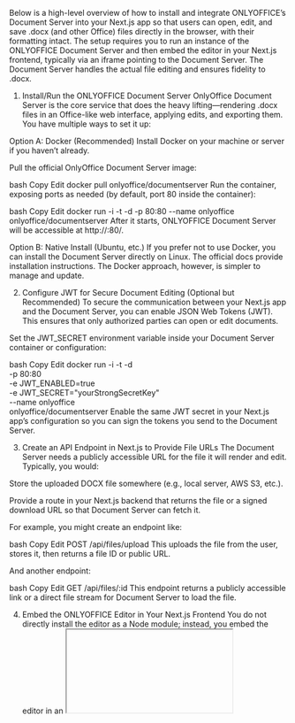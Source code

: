 Below is a high-level overview of how to install and integrate ONLYOFFICE’s Document Server into your Next.js app so that users can open, edit, and save .docx (and other Office) files directly in the browser, with their formatting intact. The setup requires you to run an instance of the ONLYOFFICE Document Server and then embed the editor in your Next.js frontend, typically via an iframe pointing to the Document Server. The Document Server handles the actual file editing and ensures fidelity to .docx.

1. Install/Run the ONLYOFFICE Document Server
   OnlyOffice Document Server is the core service that does the heavy lifting—rendering .docx files in an Office-like web interface, applying edits, and exporting them. You have multiple ways to set it up:

Option A: Docker (Recommended)
Install Docker on your machine or server if you haven’t already.

Pull the official OnlyOffice Document Server image:

bash
Copy
Edit
docker pull onlyoffice/documentserver
Run the container, exposing ports as needed (by default, port 80 inside the container):

bash
Copy
Edit
docker run -i -t -d -p 80:80 --name onlyoffice onlyoffice/documentserver
After it starts, ONLYOFFICE Document Server will be accessible at http://<your-server-ip>:80/.

Option B: Native Install (Ubuntu, etc.)
If you prefer not to use Docker, you can install the Document Server directly on Linux. The official docs provide installation instructions. The Docker approach, however, is simpler to manage and update.

2. Configure JWT for Secure Document Editing (Optional but Recommended)
   To secure the communication between your Next.js app and the Document Server, you can enable JSON Web Tokens (JWT). This ensures that only authorized parties can open or edit documents.

Set the JWT_SECRET environment variable inside your Document Server container or configuration:

bash
Copy
Edit
docker run -i -t -d \
 -p 80:80 \
 -e JWT_ENABLED=true \
 -e JWT_SECRET="yourStrongSecretKey" \
 --name onlyoffice \
 onlyoffice/documentserver
Enable the same JWT secret in your Next.js app’s configuration so you can sign the tokens you send to the Document Server.

3. Create an API Endpoint in Next.js to Provide File URLs
   The Document Server needs a publicly accessible URL for the file it will render and edit. Typically, you would:

Store the uploaded DOCX file somewhere (e.g., local server, AWS S3, etc.).

Provide a route in your Next.js backend that returns the file or a signed download URL so that Document Server can fetch it.

For example, you might create an endpoint like:

bash
Copy
Edit
POST /api/files/upload
This uploads the file from the user, stores it, then returns a file ID or public URL.

And another endpoint:

bash
Copy
Edit
GET /api/files/:id
This endpoint returns a publicly accessible link or a direct file stream for Document Server to load the file.

4. Embed the ONLYOFFICE Editor in Your Next.js Frontend
   You do not directly install the editor as a Node module; instead, you embed the editor in an <iframe> that points to your Document Server, passing in the necessary configuration parameters (file URL, JWT token, callbacks, etc.) in JavaScript.

Basic Steps:

Add a new page in Next.js, e.g. pages/edit/[fileId].tsx.

Fetch or generate the document editing configuration in getServerSideProps or a client-side call. The configuration includes:

The document URL (i.e., where Document Server fetches the file).

The editorConfig (permissions, callbacks, language, etc.).

The token (if JWT is enabled).

Render an iframe or a <div> that includes the JavaScript code to load the ONLYOFFICE editor. Typically, you do something like:

jsx
Copy
Edit
import { useEffect } from 'react';

export default function EditFile({ fileConfig }) {
useEffect(() => {
const { DocumentEditor } = window; // OnlyOffice editor global
if (DocumentEditor) {
// Init the doc editor
new DocumentEditor("placeholder-id", {
width: "100%",
height: "100%",
// all your config options:
document: {
fileType: "docx",
key: fileConfig.fileKey, // unique identifier for file version
title: "Resume.docx",
url: fileConfig.fileUrl,
},
editorConfig: {
// your editor config
},
// ...
});
}
}, []);

return (
<div
id="placeholder-id"
style={{ width: "100%", height: "80vh" }}
/>
);
}

export async function getServerSideProps(context) {
const { fileId } = context.query;

// 1) Fetch or generate the file’s URL, unique key, etc.
// 2) Return them in props for the React component
const fileConfig = {
fileUrl: `https://yourdomain.com/api/files/${fileId}`,
fileKey: 'some-random-unique-hash', // changes if the file updates
// ... any other needed info
};

return {
props: { fileConfig },
};
}
Note: The above code snippet is a simplified example. The official ONLYOFFICE Developer Guide shows the full configuration object you must pass to the editor.

Load the ONLYOFFICE front-end scripts. The Document Server provides JavaScript files you must include to create the editor instance. Typically, you’d do something like:

html
Copy
Edit

<script src="http://your-document-server/web-apps/apps/api/documents/api.js"></script>

This script might go in your \_document.js or \_app.js or loaded via a <Head> tag in Next.js, ensuring it is accessible globally. Make sure the URL points to your running Document Server instance.

5. Handling Save Callbacks
   When a user edits the document, ONLYOFFICE Document Server can call a callback URL that you specify in the editorConfig to send updates. You’ll need to:

Define a Next.js API route that receives these updates and writes them back to your storage.

In the editorConfig.callbackUrl, set it to your Next.js API endpoint. Example:

js
Copy
Edit
editorConfig: {
callbackUrl: "https://yourdomain.com/api/files/save-edits?fileId=XYZ",
// ...
}
Implement the logic in pages/api/files/save-edits.ts to:

Receive the data from the Document Server (often a link to the updated doc).

Download the updated file from the link.

Save it to your storage (database, S3 bucket, etc.).

6. Ensuring JWT Integration (If Enabled)
   If you enabled JWT in your Document Server container, you need to:

Sign the configuration object (e.g., doc URL, user info, callback URL) with the same secret.

Provide that token in the token field of the configuration you pass to the Document Editor.

The Document Server will verify the JWT. If it matches, it will allow editing; if not, it rejects the request.

For example:

js
Copy
Edit
import jwt from 'jsonwebtoken';

const secretKey = process.env.ONLYOFFICE_JWT_SECRET;

const fileConfig = {
document: { ... },
editorConfig: { ... },
// ...
};

// Sign it
const token = jwt.sign(fileConfig, secretKey);

// Then pass this token to the editor
You’ll also configure your Document Server to use JWT_ENABLED=true and the same JWT_SECRET.

7. Test Locally & Deploy
   Local Testing:

Spin up your Docker container with ONLYOFFICE Document Server on localhost:8080 (for example).

Run your Next.js app on localhost:3000.

Confirm you can load the editor, open a doc, and see the changes saved.

Deployment:

Deploy your Document Server (e.g., in a VPS or container platform).

Deploy your Next.js app (e.g., on Vercel, a Docker container in Hetzner, etc.).

Update the references in your Next.js app to point to the correct domain or IP of your Document Server.

Summary
Set up Document Server (Docker is easiest).

Provide your Next.js app with a way to store and serve files to the Document Server (file endpoint).

Embed the ONLYOFFICE editor by including the official scripts from the Document Server and instantiating new DocsAPI.DocEditor(...) or a similar class in your React code.

Set callback URLs for saving changes.

Use JWT if you want secure editing sessions.

With this flow in place, your users can upload DOCX files, open them in a browser-based editor with their original formatting, make changes, and then save the updated DOCX—without losing fidelity to the Word format.
